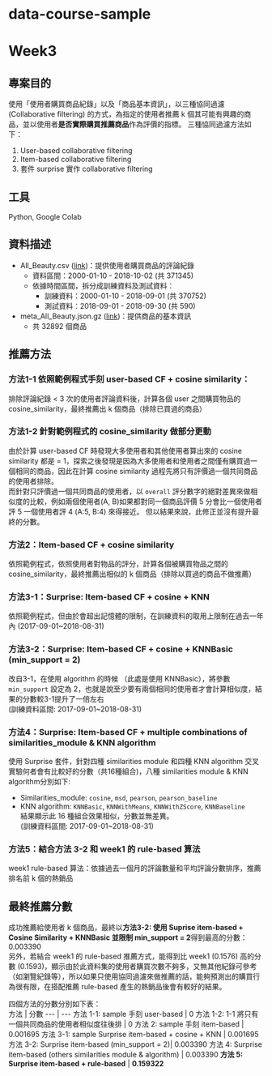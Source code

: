 # data-course-sample

# Week3

## 專案目的

使用「使用者購買商品紀錄」以及「商品基本資訊」，以三種協同過濾 (Collaborative filtering) 的方式，為指定的使用者推薦 k 個其可能有興趣的商品，並以使用者**是否實際購買推薦商品**作為評價的指標。
三種協同過濾方法如下：
1. User-based collaborative filtering
2. Item-based collaborative filtering
3. 套件 surprise 實作 collaborative filtering

## 工具

Python, Google Colab

## 資料描述

- All_Beauty.csv ([link](http://deepyeti.ucsd.edu/jianmo/amazon/categoryFilesSmall/All_Beauty.csv))：提供使用者購買商品的評論紀錄
    - 資料區間：2000-01-10 - 2018-10-02 (共 371345)
    - 依據時間區間，拆分成訓練資料及測試資料：
        - 訓練資料：2000-01-10 - 2018-09-01 (共 370752)
        - 測試資料：2018-09-01 - 2018-09-30 (共 590)
- meta_All_Beauty.json.gz ([link](http://deepyeti.ucsd.edu/jianmo/amazon/metaFiles2/meta_All_Beauty.json.gz))：提供商品的基本資訊
    - 共 32892 個商品


## 推薦方法

### 方法1-1 依照範例程式手刻 user-based CF + cosine similarity：  
排除評論紀錄 < 3 次的使用者評論資料後，計算各個 user 之間購買物品的 cosine_similarity，最終推薦出 k 個商品（排除已買過的商品）

### 方法1-2 針對範例程式的 cosine_similarity 做部分更動  
由於計算 user-based CF 時發現大多使用者和其他使用者算出來的 cosine similarity 都是 = 1，探索之後發現是因為大多使用者和使用者之間僅有購買過一個相同的商品，因此在計算 cosine similarity 過程先將只有評價過一個共同商品的使用者排除。  
而針對只評價過一個共同商品的使用者，以 `overall` 評分數字的絕對差異來做相似度的比較，例如兩個使用者(A, B)如果都對同一個商品評價 5 分會比一個使用者評 5 一個使用者評 4 (A:5, B:4) 來得接近。
但以結果來說，此修正並沒有提升最終的分數。

### 方法2：Item-based CF + cosine similarity
依照範例程式，依照使用者對物品的評分，計算各個被購買物品之間的 cosine_similarity，最終推薦出相似的 k 個商品（排除以買過的商品不做推薦）

### 方法3-1：Surprise: Item-based CF + cosine + KNN
依照範例程式，但由於會超出記憶體的限制，在訓練資料的取用上限制在過去一年內 (2017-09-01~2018-08-31)

### 方法3-2：Surprise: Item-based CF + cosine + KNNBasic (min_support = 2) 
改自3-1，在使用 algorithm 的時候 （此處是使用 KNNBasic），將參數 `min_support` 設定為 2，也就是說至少要有兩個相同的使用者才會計算相似度，結果的分數較3-1提升了一倍左右  
(訓練資料區間: 2017-09-01~2018-08-31)

### 方法4：Surprise: Item-based CF + multiple combinations of similarities_module & KNN algorithm
使用 Surprise 套件，針對四種 similarities module 和四種 KNN algorithm 交叉實驗何者會有比較好的分數（共16種組合)，八種 similarities module & KNN algorithm分別如下:  
- Similarities_module: `cosine`, `msd`, `pearson`, `pearson_baseline`
- KNN algorithm: `KNNBasic`, `KNNWithMeans`, `KNNWithZScore`, `KNNBaseline`    
結果顯示此 16 種組合效果相似，分數並無差異。   
(訓練資料區間: 2017-09-01~2018-08-31)

### 方法5：結合方法 3-2 和 week1 的 rule-based 算法
week1 rule-based 算法：依據過去一個月的評論數量和平均評論分數排序，推薦排名前 k 個的熱銷品 


## 最終推薦分數  

成功推薦給使用者 k 個商品，最終以**方法3-2: 使用 Suprise item-based + Cosine Similarity + KNNBasic 並限制 min_support = 2**得到最高的分數：0.003390    
另外，若結合 week1 的 rule-based 推薦方式，能得到比 week1 (0.1576) 高的分數 (0.1593)，顯示由於此資料集的使用者購買次數不夠多，又無其他紀錄可參考（如瀏覽紀錄等），所以如果只使用協同過濾來做推薦的話，能夠預測出的購買行為很有限，在搭配推薦 rule-based 產生的熱銷品後會有較好的結果。 

四個方法的分數分別如下表：  
方法 | 分數
--- | ---
方法 1-1: sample 手刻 user-based | 0
方法 1-2: 1-1 將只有一個共同商品的使用者相似度往後排 | 0
方法 2: sample 手刻 item-based | 0.001695
方法 3-1: sample Surprise item-based + cosine + KNN | 0.001695
方法 3-2: Surprise item-based (min_support = 2)| 0.003390
方法 4: Surprise item-based (others similarities module & algorithm) | 0.003390
**方法 5: Surprise item-based + rule-based** | **0.159322**
